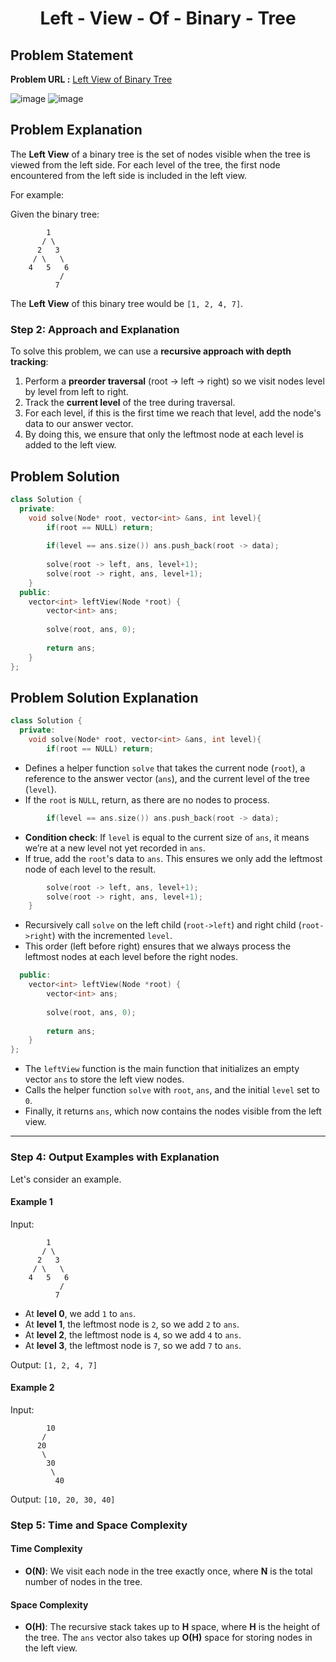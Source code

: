 <h1 align='center'>Left - View - Of - Binary - Tree</h1>

## Problem Statement

**Problem URL :** [Left View of Binary Tree](https://www.geeksforgeeks.org/problems/left-view-of-binary-tree/1)

![image](https://github.com/user-attachments/assets/4348fe64-171c-41fc-8917-40d5eb237df4)
![image](https://github.com/user-attachments/assets/aae3dc2c-f50e-47e8-8ade-a8e70b28c274)

## Problem Explanation
The **Left View** of a binary tree is the set of nodes visible when the tree is viewed from the left side. For each level of the tree, the first node encountered from the left side is included in the left view.

For example:

Given the binary tree:
```
        1
       / \
      2   3
     / \   \
    4   5   6
           /
          7
```

The **Left View** of this binary tree would be `[1, 2, 4, 7]`.

### Step 2: Approach and Explanation

To solve this problem, we can use a **recursive approach with depth tracking**:
1. Perform a **preorder traversal** (root -> left -> right) so we visit nodes level by level from left to right.
2. Track the **current level** of the tree during traversal.
3. For each level, if this is the first time we reach that level, add the node's data to our answer vector. 
4. By doing this, we ensure that only the leftmost node at each level is added to the left view.

## Problem Solution
```cpp
class Solution {
  private: 
    void solve(Node* root, vector<int> &ans, int level){
        if(root == NULL) return;
        
        if(level == ans.size()) ans.push_back(root -> data);
        
        solve(root -> left, ans, level+1);
        solve(root -> right, ans, level+1);
    }
  public:
    vector<int> leftView(Node *root) {
        vector<int> ans;
        
        solve(root, ans, 0);
        
        return ans;
    }
};
```

## Problem Solution Explanation

```cpp
class Solution {
  private: 
    void solve(Node* root, vector<int> &ans, int level){
        if(root == NULL) return;
```
- Defines a helper function `solve` that takes the current node (`root`), a reference to the answer vector (`ans`), and the current level of the tree (`level`).
- If the `root` is `NULL`, return, as there are no nodes to process.

```cpp
        if(level == ans.size()) ans.push_back(root -> data);
```
- **Condition check**: If `level` is equal to the current size of `ans`, it means we’re at a new level not yet recorded in `ans`.
- If true, add the `root`'s data to `ans`. This ensures we only add the leftmost node of each level to the result.

```cpp
        solve(root -> left, ans, level+1);
        solve(root -> right, ans, level+1);
    }
```
- Recursively call `solve` on the left child (`root->left`) and right child (`root->right`) with the incremented `level`.
- This order (left before right) ensures that we always process the leftmost nodes at each level before the right nodes.

```cpp
  public:
    vector<int> leftView(Node *root) {
        vector<int> ans;
        
        solve(root, ans, 0);
        
        return ans;
    }
};
```
- The `leftView` function is the main function that initializes an empty vector `ans` to store the left view nodes.
- Calls the helper function `solve` with `root`, `ans`, and the initial `level` set to `0`.
- Finally, it returns `ans`, which now contains the nodes visible from the left view.

---

### Step 4: Output Examples with Explanation

Let's consider an example.

#### Example 1
Input:
```
        1
       / \
      2   3
     / \   \
    4   5   6
           /
          7
```
- At **level 0**, we add `1` to `ans`.
- At **level 1**, the leftmost node is `2`, so we add `2` to `ans`.
- At **level 2**, the leftmost node is `4`, so we add `4` to `ans`.
- At **level 3**, the leftmost node is `7`, so we add `7` to `ans`.

Output: `[1, 2, 4, 7]`

#### Example 2
Input:
```
        10
       /
      20
       \
        30
         \
          40
```
Output: `[10, 20, 30, 40]`

### Step 5: Time and Space Complexity

#### Time Complexity
- **O(N)**: We visit each node in the tree exactly once, where **N** is the total number of nodes in the tree.

#### Space Complexity
- **O(H)**: The recursive stack takes up to **H** space, where **H** is the height of the tree. The `ans` vector also takes up **O(H)** space for storing nodes in the left view.
